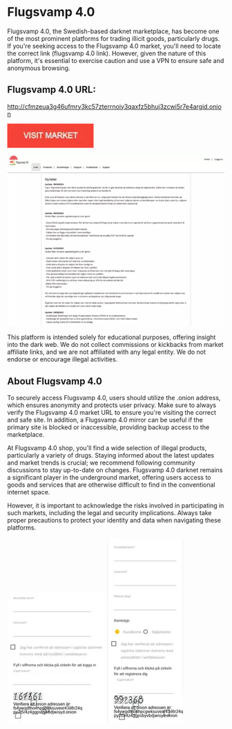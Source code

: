 # Flugsvamp 4.0
Flugsvamp 4.0, the Swedish-based darknet marketplace, has become one of the most prominent platforms for trading illicit goods, particularly drugs. If you're seeking access to the Flugsvamp 4.0 market, you'll need to locate the correct link (flugsvamp 4.0 link). However, given the nature of this platform, it's essential to exercise caution and use a VPN to ensure safe and anonymous browsing.

## Flugsvamp 4.0 URL:

http://cfmzeua3g46ufmry3kc57zterrnoiy3qaxfz5bhuj3zcwi5r7e4argid.onion

[<img src="/assets/misdote.webp" width="200">](http://cfmzeua3g46ufmry3kc57zterrnoiy3qaxfz5bhuj3zcwi5r7e4argid.onion)

<a href="http://cfmzeua3g46ufmry3kc57zterrnoiy3qaxfz5bhuj3zcwi5r7e4argid.onion"><img src="/assets/crypjingdiff.webp" alt="image" style="max-width: 100%;"><a>

This platform is intended solely for educational purposes, offering insight into the dark web. We do not collect commissions or kickbacks from market affiliate links, and we are not affiliated with any legal entity. We do not endorse or encourage illegal activities.

## About Flugsvamp 4.0

To securely access Flugsvamp 4.0, users should utilize the .onion address, which ensures anonymity and protects user privacy. Make sure to always verify the Flugsvamp 4.0 market URL to ensure you're visiting the correct and safe site. In addition, a Flugsvamp 4.0 mirror can be useful if the primary site is blocked or inaccessible, providing backup access to the marketplace.

At Flugsvamp 4.0 shop, you'll find a wide selection of illegal products, particularly a variety of drugs. Staying informed about the latest updates and market trends is crucial; we recommend following community discussions to stay up-to-date on changes. Flugsvamp 4.0 darknet remains a significant player in the underground market, offering users access to goods and services that are otherwise difficult to find in the conventional internet space. 

However, it is important to acknowledge the risks involved in participating in such markets, including the legal and security implications. Always take proper precautions to protect your identity and data when navigating these platforms.

<a href="http://cfmzeua3g46ufmry3kc57zterrnoiy3qaxfz5bhuj3zcwi5r7e4argid.onion"><img src="/assets/izperga.webp" alt="image" style="max-width: 100%;"><a>  <a href="http://cfmzeua3g46ufmry3kc57zterrnoiy3qaxfz5bhuj3zcwi5r7e4argid.onion"><img src="/assets/leyrefve.webp" alt="image" style="max-width: 100%;"><a>